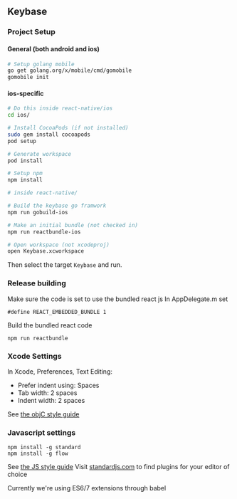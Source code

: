 ## Keybase

### Project Setup

#### General (both android and ios)

```sh
# Setup golang mobile
go get golang.org/x/mobile/cmd/gomobile
gomobile init
```

#### ios-specific
```sh
# Do this inside react-native/ios
cd ios/

# Install CocoaPods (if not installed)
sudo gem install cocoapods
pod setup

# Generate workspace
pod install

# Setup npm
npm install
```

```sh
# inside react-native/

# Build the keybase go framwork
npm run gobuild-ios

# Make an initial bundle (not checked in)
npm run reactbundle-ios

# Open workspace (not xcodeproj)
open Keybase.xcworkspace
```

Then select the target ```Keybase``` and run.

### Release building

Make sure the code is set to use the bundled react js
In AppDelegate.m set


```
#define REACT_EMBEDDED_BUNDLE 1
```

Build the bundled react code
```
npm run reactbundle
```

### Xcode Settings

In Xcode, Preferences, Text Editing:

* Prefer indent using: Spaces
* Tab width: 2 spaces
* Indent width: 2 spaces

See [the objC style guide](../osx/STYLEGUIDE.md)

### Javascript settings

```
npm install -g standard
npm install -g flow
```

See [the JS style guide](standardjs.com)
Visit [standardjs.com](http://standardjs.com/#text-editor-plugins) to find plugins for your editor of choice

Currently we're using ES6/7 extensions through babel
